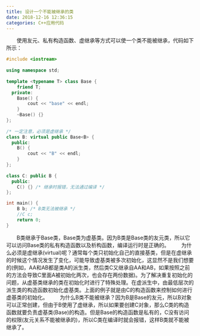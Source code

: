 ```yaml
---
title: 设计一个不能被继承的类
date: 2018-12-16 12:36:15
categories: C++应用代码
---
```


&emsp;&emsp;使用友元、私有构造函数、虚继承等方式可以使一个类不能被继承，代码如下所示：

``` cpp
#include <iostream>
​
using namespace std;
​
template <typename T> class Base {
    friend T;
  private:
    Base() {
        cout << "base" << endl;
    }
    ~Base() {}
};
​
/* 一定注意，必须是虚继承 */
class B: virtual public Base<B> {
  public:
    B() {
        cout << "B" << endl;
    }
};
​
class C: public B {
  public:
    C() {} /* 继承时报错，无法通过编译 */
};

int main() {
    B b; /* B类无法被继承 */
    //C c;
    return 0;
}
```

&emsp;&emsp;B类继承于Base类，Base类为虚基类。因为B类是Base类的友元类，所以它可以访问Base类的私有构造函数以及析构函数，编译运行时是正确的。
&emsp;&emsp;为什么必须是虚继承(virtual)呢？通常每个类只初始化自己的直接基类，但是在虚继承的时候这个情况发生了变化，可能导致虚基类被多次初始化，这显然不是我们想要的(例如，AA和AB都是类A的派生类，然后类C又继承自AA和AB，如果按照之前的方法会导致C里面A被初始化两次，也会存在两份数据)。为了解决重复初始化的问题，从虚基类继承的类在初始化时进行了特殊处理。在虚派生中，由最低层次的派生类的构造函数初始化虚基类。上面的例子就是由C的构造函数来控制如何进行虚基类的初始化。
&emsp;&emsp;为什么B类不能被继承？因为B是Base的友元，所以B对象可以正常创建，但由于B使用了虚继承，所以如果要创建C对象，那么C类的构造函数就要负责虚基类(Base)的构造。但是Base的构造函数是私有的，C没有访问的权限(友元关系不能被继承的)，所以C类在编译时就会报错，这样B类就不能被继承了。